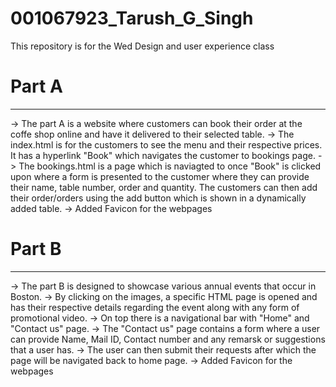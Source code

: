 # 001067923_Tarush_G_Singh
This repository is for the Wed Design and user experience class

# Part A
---
-> The part A is a website where customers can book their order at the coffe shop online and have it delivered to their selected table. 
-> The index.html is for the customers to see the menu and their respective prices. It has a hyperlink "Book" which navigates the customer to bookings page.
-> The bookings.html is a page which is naviagted to once "Book" is clicked upon where a form is presented to the customer where they can provide their name, table number, order and quantity.
   The customers can then add their order/orders using the add button which is shown in a dynamically added table. 
-> Added Favicon for the webpages

# Part B
---
-> The part B is designed to showcase various annual events that occur in Boston.
-> By clicking on the images, a specific HTML page is opened and has their respective details regarding the event along with any form of promotional video. 
-> On top there is a navigational bar with "Home" and "Contact us" page.
-> The "Contact us" page contains a form where a user can provide Name, Mail ID, Contact number and any remarsk or suggestions that a user has. 
-> The user can then submit their requests after which the page will be navigated back to home page.
-> Added Favicon for the webpages
